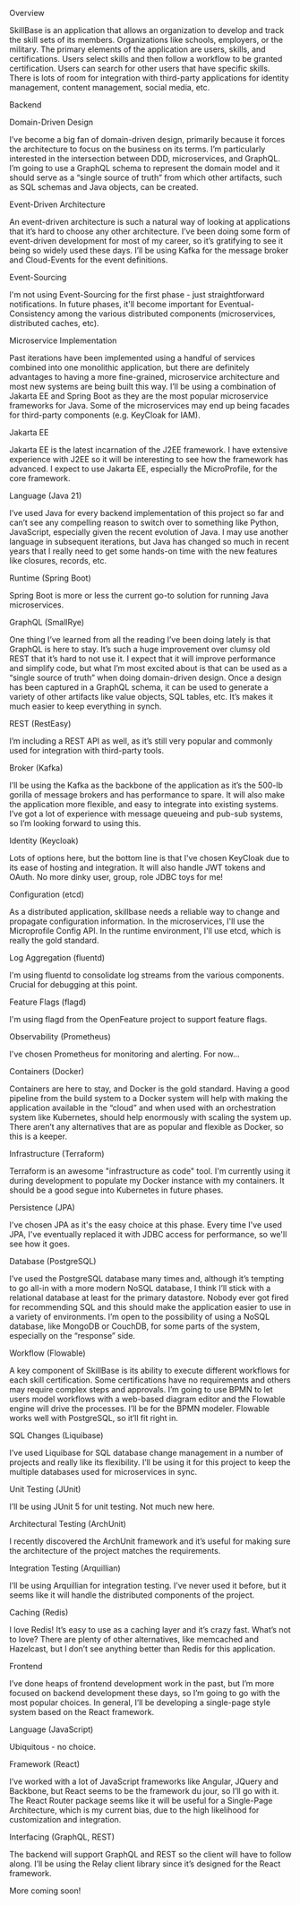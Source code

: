Overview

SkillBase is an application that allows an organization to develop and track the skill sets of its members. Organizations like schools, employers, or the military. The primary elements of the application are users, skills, and certifications. Users select skills and then follow a workflow to be granted certification. Users can search for other users that have specific skills. There is lots of room for integration with third-party applications for identity management, content management, social media, etc.

Backend

Domain-Driven Design

I’ve become a big fan of domain-driven design, primarily because it forces the architecture to focus on the business on its terms. I’m particularly interested in the intersection between DDD, microservices, and GraphQL. I’m going to use a GraphQL schema to represent the domain model and it should serve as a “single source of truth” from which other artifacts, such as SQL schemas and Java objects, can be created.

Event-Driven Architecture

An event-driven architecture is such a natural way of looking at applications that it’s hard to choose any other architecture. I’ve been doing some form of event-driven development for most of my career, so it’s gratifying to see it being so widely used these days. I’ll be using Kafka for the message broker and Cloud-Events for the event definitions.

Event-Sourcing

I'm not using Event-Sourcing for the first phase - just straightforward notifications. In future phases, it'll become important for Eventual-Consistency among the various distributed components (microservices, distributed caches, etc).

Microservice Implementation

Past iterations have been implemented using a handful of services combined into one monolithic application, but there are definitely advantages to having a more fine-grained, microservice architecture and most new systems are being built this way. I’ll be using a combination of Jakarta EE and Spring Boot as they are the most popular microservice frameworks for Java. Some of the microservices may end up being facades for third-party components (e.g. KeyCloak for IAM).

Jakarta EE

Jakarta EE is the latest incarnation of the J2EE framework. I have extensive experience with J2EE so it will be interesting to see how the framework has advanced. I expect to use Jakarta EE, especially the MicroProfile, for the core framework.

Language (Java 21)

I’ve used Java for every backend implementation of this project so far and can’t see any compelling reason to switch over to something like Python, JavaScript, especially given the recent evolution of Java. I may use another language in subsequent iterations, but Java has changed so much in recent years that I really need to get some hands-on time with the new features like closures, records, etc.

Runtime (Spring Boot)

Spring Boot is more or less the current go-to solution for running Java microservices.

GraphQL (SmallRye)

One thing I’ve learned from all the reading I’ve been doing lately is that GraphQL is here to stay. It’s such a huge improvement over clumsy old REST that it’s hard to not use it. I expect that it will improve performance and simplify code, but what I’m most excited about is that can be used as a “single source of truth” when doing domain-driven design. Once a design has been captured in a GraphQL schema, it can be used to generate a variety of other artifacts like value objects, SQL tables, etc. It’s makes it much easier to keep everything in synch.

REST (RestEasy)

I’m including a REST API as well, as it’s still very popular and commonly used for integration with third-party tools.

Broker (Kafka)

I’ll be using the Kafka as the backbone of the application as it’s the 500-lb gorilla of message brokers and has performance to spare. It will also make the application more flexible, and easy to integrate into existing systems. I’ve got a lot of experience with message queueing and pub-sub systems, so I’m looking forward to using this. 

Identity (Keycloak)

Lots of options here, but the bottom line is that I've chosen KeyCloak due to its ease of hosting and integration. It will also handle JWT tokens and OAuth. No more dinky user, group, role JDBC toys for me!

Configuration (etcd)

As a distributed application, skillbase needs a reliable way to change and propagate configuration information. In the microservices, I'll use the Microprofile Config API. In the runtime environment, I'll use etcd, which is really the gold standard.

Log Aggregation (fluentd)

I'm using fluentd to consolidate log streams from the various components. Crucial for debugging at this point.

Feature Flags (flagd)

I'm using flagd from the OpenFeature project to support feature flags.

Observability (Prometheus)

I've chosen Prometheus for monitoring and alerting. For now...

Containers (Docker)

Containers are here to stay, and Docker is the gold standard. Having a good pipeline from the build system to a Docker system will help with making the application available in the “cloud” and when used with an orchestration system like Kubernetes, should help enormously with scaling the system up. There aren’t any alternatives that are as popular and flexible as Docker, so this is a keeper.

Infrastructure (Terraform)

Terraform is an awesome "infrastructure as code" tool. I'm currently using it during development to populate my Docker instance with my containers. It should be a good segue into Kubernetes in future phases.

Persistence (JPA)

I've chosen JPA as it's the easy choice at this phase. Every time I've used JPA, I've eventually replaced it with JDBC access for performance, so we'll see how it goes.

Database (PostgreSQL)

I’ve used the PostgreSQL database many times and, although it’s tempting to go all-in with a more modern NoSQL database, I think I’ll stick with a relational database at least for the primary datastore. Nobody ever got fired for recommending SQL and this should make the application easier to use in a variety of environments. I’m open to the possibility of using a NoSQL database, like MongoDB or CouchDB, for some parts of the system, especially on the “response” side.

Workflow (Flowable)

A key component of SkillBase is its ability to execute different workflows for each skill certification. Some certifications have no requirements and others may require complex steps and approvals. I’m going to use BPMN to let users model workflows with a web-based diagram editor and the Flowable engine will drive the processes. I’ll be for the BPMN modeler. Flowable works well with PostgreSQL, so it’ll fit right in.

SQL Changes (Liquibase)

I’ve used Liquibase for SQL database change management in a number of projects and really like its flexibility. I’ll be using it for this project to keep the multiple databases used for microservices in sync.

Unit Testing (JUnit)

I’ll be using JUnit 5 for unit testing. Not much new here.

Architectural Testing (ArchUnit)

I recently discovered the ArchUnit framework and it’s useful for making sure the architecture of the project matches the requirements.

Integration Testing (Arquillian)

I’ll be using Arquillian for integration testing. I’ve never used it before, but it seems like it will handle the distributed components of the project.

Caching (Redis)

I love Redis! It’s easy to use as a caching layer and it’s crazy fast. What’s not to love? There are plenty of other alternatives, like memcached and Hazelcast, but I don’t see anything better than Redis for this application.

Frontend

I’ve done heaps of frontend development work in the past, but I’m more focused on backend development these days, so I’m going to go with the most popular choices. In general, I’ll be developing a single-page style system based on the React framework.

Language (JavaScript)

Ubiquitous - no choice.

Framework (React)

I’ve worked with a lot of JavaScript frameworks like Angular, JQuery and Backbone, but React seems to be the framework du jour, so I’ll go with it. The React Router package seems like it will be useful for a Single-Page Architecture, which is my current bias, due to the high likelihood for customization and integration.

Interfacing (GraphQL, REST)

The backend will support GraphQL and REST so the client will have to follow along. I’ll be using the Relay client library since it’s designed for the React framework.

More coming soon!
